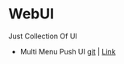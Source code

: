 WebUI
=====

Just Collection Of UI

* Multi Menu Push UI [git](https://github.com/developer54/WebUI/tree/master/multi-level-push-menu-master) | [Link](http://multi-level-push-menu.make.rs/)
